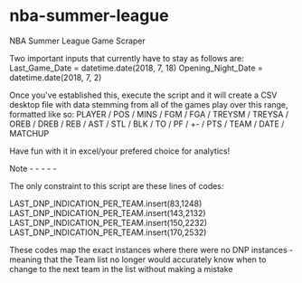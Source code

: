 # nba-summer-league
NBA Summer League Game Scraper

Two important inputs that currently have to stay as follows are:
Last_Game_Date = datetime.date(2018, 7, 18)
Opening_Night_Date = datetime.date(2018, 7, 2)

Once you've established this, execute the script and it will create a CSV desktop file
with data stemming from all of the games play over this range, formatted like so: 
PLAYER / POS / MINS / FGM / FGA / TREYSM / TREYSA / OREB / DREB / REB / AST / STL / BLK / TO / PF / +- / PTS / TEAM / DATE / MATCHUP

Have fun with it in excel/your prefered choice for analytics!

Note - - - - - 

The only constraint to this script are these lines of codes: 

LAST_DNP_INDICATION_PER_TEAM.insert(83,1248)
LAST_DNP_INDICATION_PER_TEAM.insert(143,2132)
LAST_DNP_INDICATION_PER_TEAM.insert(150,2232)
LAST_DNP_INDICATION_PER_TEAM.insert(170,2532)

These codes map the exact instances where there were no DNP instances - meaning that the Team list no longer would accurately
know when to change to the next team in the list without making a mistake
